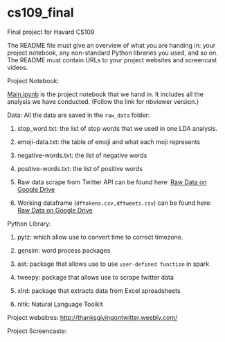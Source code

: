 # cs109_final
Final project for Havard CS109

The README file must give an overview of what you are handing in: your project notebook, any non-standard Python libraries you used, and so on. The README must contain URLs to your project websites and screencast videos.

Project Notebook:

 [Main.ipynb](http://nbviewer.ipython.org/github/harvardcs109/cs109_final/blob/master/Main.ipynb) is the project notebook that we hand in. It includes all the analysis we have conducted. (Follow the link for nbviewer version.)

Data:
All the data are saved in the `raw_data` folder:

1. stop_word.txt: the list of stop words that we used in one LDA analysis.

2. emoji-data.txt: the table of emoji and what each moji represents

3. negative-words.txt: the list of negative words

4. positive-words.txt: the list of positive words

5. Raw data scrape from Twitter API can be found here: [Raw Data on Google Drive](https://drive.google.com/folderview?id=0Bw15O-0f5tbUV255T0JTbmJRTEE&usp=sharing)

6. Working dataframe (`dftokens.csv,dftweets.csv`) can be found here: [Raw Data on Google Drive](https://drive.google.com/folderview?id=0Bw15O-0f5tbUV255T0JTbmJRTEE&usp=sharing)

Python Library:

1. pytz: which allow use to convert time to correct timezone. 

2. gensim: word process packages

3. ast: package that allows use to use `user-defined function` in spark

4. tweepy: package that allows use to scrape twitter data

5. xlrd: package that extracts data from Excel spreadsheets 

6. nltk: Natural Language Toolkit

Project websitres:
http://thanksgivingontwitter.weebly.com/

Project Screencaste:


